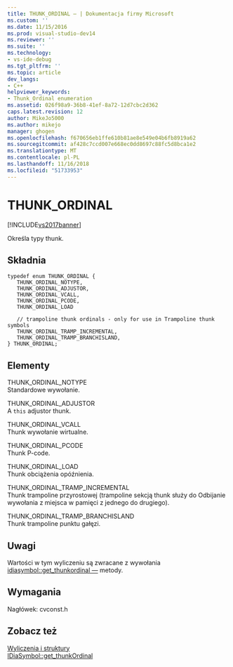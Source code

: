 ```yaml
---
title: THUNK_ORDINAL — | Dokumentacja firmy Microsoft
ms.custom: ''
ms.date: 11/15/2016
ms.prod: visual-studio-dev14
ms.reviewer: ''
ms.suite: ''
ms.technology:
- vs-ide-debug
ms.tgt_pltfrm: ''
ms.topic: article
dev_langs:
- C++
helpviewer_keywords:
- Thunk_Ordinal enumeration
ms.assetid: 026f98a9-36b8-41ef-8a72-12d7cbc2d362
caps.latest.revision: 12
author: MikeJo5000
ms.author: mikejo
manager: ghogen
ms.openlocfilehash: f670656eb1ffe610b81ae8e549e04b6fb8919a62
ms.sourcegitcommit: af428c7ccd007e668ec0dd8697c88fc5d8bca1e2
ms.translationtype: MT
ms.contentlocale: pl-PL
ms.lasthandoff: 11/16/2018
ms.locfileid: "51733953"
---
```

# <a name="thunkordinal"></a>THUNK_ORDINAL
[!INCLUDE[vs2017banner](../../includes/vs2017banner.md)]

Określa typy thunk.  
  
## <a name="syntax"></a>Składnia  
  
```cpp#  
typedef enum THUNK_ORDINAL {   
   THUNK_ORDINAL_NOTYPE,  
   THUNK_ORDINAL_ADJUSTOR,  
   THUNK_ORDINAL_VCALL,  
   THUNK_ORDINAL_PCODE,  
   THUNK_ORDINAL_LOAD   
  
   // trampoline thunk ordinals - only for use in Trampoline thunk symbols  
   THUNK_ORDINAL_TRAMP_INCREMENTAL,  
   THUNK_ORDINAL_TRAMP_BRANCHISLAND,  
} THUNK_ORDINAL;  
```  
  
## <a name="elements"></a>Elementy  
 THUNK_ORDINAL_NOTYPE  
 Standardowe wywołanie.  
  
 THUNK_ORDINAL_ADJUSTOR  
 A `this` adjustor thunk.  
  
 THUNK_ORDINAL_VCALL  
 Thunk wywołanie wirtualne.  
  
 THUNK_ORDINAL_PCODE  
 Thunk P-code.  
  
 THUNK_ORDINAL_LOAD  
 Thunk obciążenia opóźnienia.  
  
 THUNK_ORDINAL_TRAMP_INCREMENTAL  
 Thunk trampoline przyrostowej (trampoline sekcją thunk służy do Odbijanie wywołania z miejsca w pamięci z jednego do drugiego).  
  
 THUNK_ORDINAL_TRAMP_BRANCHISLAND  
 Thunk trampoline punktu gałęzi.  
  
## <a name="remarks"></a>Uwagi  
 Wartości w tym wyliczeniu są zwracane z wywołania [idiasymbol::get_thunkordinal —](../../debugger/debug-interface-access/idiasymbol-get-thunkordinal.md) metody.  
  
## <a name="requirements"></a>Wymagania  
 Nagłówek: cvconst.h  
  
## <a name="see-also"></a>Zobacz też  
 [Wyliczenia i struktury](../../debugger/debug-interface-access/enumerations-and-structures.md)   
 [IDiaSymbol::get_thunkOrdinal](../../debugger/debug-interface-access/idiasymbol-get-thunkordinal.md)



